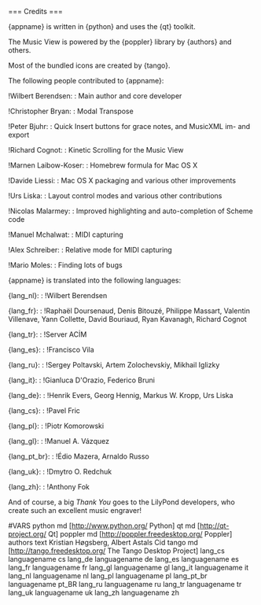 === Credits ===

{appname} is written in {python} and uses the {qt} toolkit.

The Music View is powered by the {poppler} library by {authors} and others.

Most of the bundled icons are created by {tango}.

The following people contributed to {appname}:

!Wilbert Berendsen:
: Main author and core developer

!Christopher Bryan:
: Modal Transpose

!Peter Bjuhr:
: Quick Insert buttons for grace notes, and MusicXML im- and export

!Richard Cognot:
: Kinetic Scrolling for the Music View

!Marnen Laibow-Koser:
: Homebrew formula for Mac OS X

!Davide Liessi:
: Mac OS X packaging and various other improvements

!Urs Liska:
: Layout control modes and various other contributions

!Nicolas Malarmey:
: Improved highlighting and auto-completion of Scheme code

!Manuel Mchalwat:
: MIDI capturing

!Alex Schreiber:
: Relative mode for MIDI capturing

!Mario Moles:
: Finding lots of bugs


{appname} is translated into the following languages:

{lang_nl}:
: !Wilbert Berendsen

{lang_fr}:
:  !Raphaël Doursenaud,
    Denis Bitouzé,
    Philippe Massart,
    Valentin Villenave,
    Yann Collette,
    David Bouriaud,
    Ryan Kavanagh,
    Richard Cognot

{lang_tr}:
:  !Server ACİM

{lang_es}:
:  !Francisco Vila

{lang_ru}:
:  !Sergey Poltavski,
    Artem Zolochevskiy,
    Mikhail Iglizky

{lang_it}:
:  !Gianluca D'Orazio,
    Federico Bruni

{lang_de}:
:  !Henrik Evers,
    Georg Hennig,
    Markus W. Kropp,
    Urs Liska

{lang_cs}:
:  !Pavel Fric

{lang_pl}:
:  !Piotr Komorowski

{lang_gl}:
:  !Manuel A. Vázquez

{lang_pt_br}:
:  !Édio Mazera,
    Arnaldo Russo

{lang_uk}:
:  !Dmytro O. Redchuk

{lang_zh}:
:  !Anthony Fok

And of course, a big *Thank You* goes to the LilyPond developers, who create 
such an excellent music engraver!


#VARS
python md [http://www.python.org/ Python]
qt md [http://qt-project.org/ Qt]
poppler md [http://poppler.freedesktop.org/ Poppler]
authors text Kristian Høgsberg, Albert Astals Cid
tango md [http://tango.freedesktop.org/ The Tango Desktop Project]
lang_cs     languagename cs
lang_de     languagename de
lang_es     languagename es
lang_fr     languagename fr
lang_gl     languagename gl
lang_it     languagename it
lang_nl     languagename nl
lang_pl     languagename pl
lang_pt_br  languagename pt_BR
lang_ru     languagename ru
lang_tr     languagename tr
lang_uk     languagename uk
lang_zh     languagename zh

